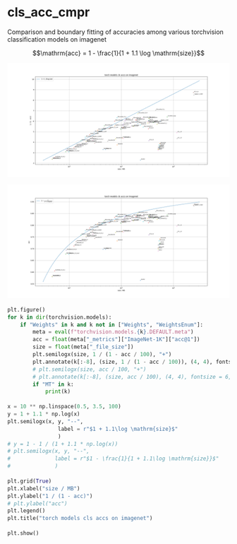 # cls_acc_cmpr
Comparison and boundary fitting of accuracies among various torchvision classification models on imagenet

$$\mathrm{acc} = 1 - \frac{1}{1 + 1.1 \log \mathrm{size}}$$

![](Figure_1.png)

![](Figure_2.png)


```python
plt.figure()
for k in dir(torchvision.models):
    if "Weights" in k and k not in ["Weights", "WeightsEnum"]:
        meta = eval(f"torchvision.models.{k}.DEFAULT.meta")
        acc = float(meta["_metrics"]["ImageNet-1K"]["acc@1"])
        size = float(meta["_file_size"])
        plt.semilogx(size, 1 / (1 - acc / 100), "+")
        plt.annotate(k[:-8], (size, 1 / (1 - acc / 100)), (4, 4), fontsize = 6, textcoords="offset points")
        # plt.semilogx(size, acc / 100, "+")
        # plt.annotate(k[:-8], (size, acc / 100), (4, 4), fontsize = 6, textcoords="offset points")
        if "MT" in k:
            print(k)

x = 10 ** np.linspace(0.5, 3.5, 100)
y = 1 + 1.1 * np.log(x)
plt.semilogx(x, y, "--", 
                label = r"$1 + 1.1\log \mathrm{size}$"
                )
# y = 1 - 1 / (1 + 1.1 * np.log(x))
# plt.semilogx(x, y, "--", 
#              label = r"$1 - \frac{1}{1 + 1.1\log \mathrm{size}}$"
#              )

plt.grid(True)
plt.xlabel("size / MB")
plt.ylabel("1 / (1 - acc)")
# plt.ylabel("acc")
plt.legend()
plt.title("torch models cls accs on imagenet")

plt.show()

```
